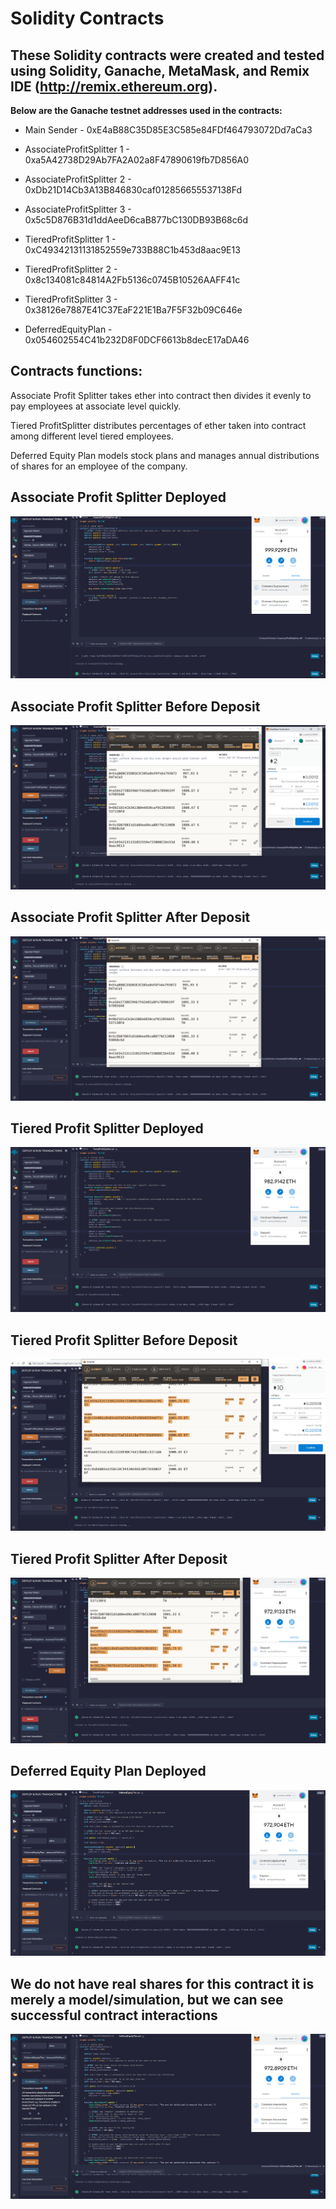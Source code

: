 # Solidity Contracts

## These Solidity contracts were created and tested using Solidity, Ganache, MetaMask, and Remix IDE (http://remix.ethereum.org).

<strong>Below are the Ganache testnet addresses used in the contracts:</strong>

* Main Sender - 0xE4aB88C35D85E3C585e84FDf464793072Dd7aCa3

* AssociateProfitSplitter 1 - 0xa5A42738D29Ab7FA2A02a8F47890619fb7D856A0
* AssociateProfitSplitter 2 - 0xDb21D14Cb3A13B846830caf012856655537138Fd
* AssociateProfitSplitter 3 - 0x5c5D876B31d1ddAeeD6caB877bC130DB93B68c6d

* TieredProfitSplitter 1 - 0xC49342131131852559e733B88C1b453d8aac9E13
* TieredProfitSplitter 2 - 0x8c134081c84814A2Fb5136c0745B10526AAFF41c
* TieredProfitSplitter 3 - 0x38126e7887E41C37EaF221E1Ba7F5F32b09C646e

* DeferredEquityPlan - 0x054602554C41b232D8F0DCF6613b8decE17aDA46

## Contracts functions:

Associate Profit Splitter takes ether into contract then divides it evenly to pay employees at associate level quickly.

Tiered ProfitSplitter distributes percentages of ether taken into contract among different level tiered employees.

Deferred Equity Plan models stock plans and manages annual distributions of shares for an employee of the company.

## Associate Profit Splitter Deployed
![alt text](Images/AssociateProfitSplitterDeployed.png)


## Associate Profit Splitter Before Deposit
![alt text](Images/AssociateProfitSplitterBeforeDeposit.png)


## Associate Profit Splitter After Deposit
![alt text](Images/AssociateProfitSplitterAfterDeposit.png)


## Tiered Profit Splitter Deployed
![alt text](Images/TieredProfitSplitterDeployed.png)


## Tiered Profit Splitter Before Deposit
![alt text](Images/TieredProfitSplitterBeforeDeposit.png)


## Tiered Profit Splitter After Deposit
![alt text](Images/TieredProfitSplitterAfterDeposit.png)


## Deferred Equity Plan Deployed
![alt text](Images/DeferredEquityPlanDeployed.png)


## We do not have real shares for this contract it is merely a model/simulation, but we can see successful contract interactions
![alt text](Images/DeferredEquityPlanContractInteraction.png)